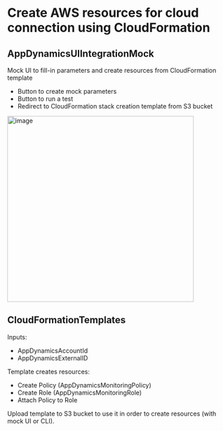 # Create AWS resources for cloud connection using CloudFormation

## AppDynamicsUIIntegrationMock

Mock UI to fill-in parameters and create resources from CloudFormation template

- Button to create mock parameters
- Button to run a test
- Redirect to CloudFormation stack creation template from S3 bucket

<img width="425" alt="image" src="https://user-images.githubusercontent.com/82029748/160486444-351cee2f-027b-474c-80f1-c31fe08beed7.png">

## CloudFormationTemplates

Inputs:
- AppDynamicsAccountId
- AppDynamicsExternalID

Template creates resources:
- Create Policy (AppDynamicsMonitoringPolicy)
- Create Role (AppDynamicsMonitoringRole)
- Attach Policy to Role

Upload template to S3 bucket to use it in order to create resources (with mock UI or CLI).
